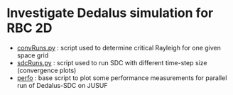 # Investigate Dedalus simulation for RBC 2D

- [convRuns.py](./convRuns.py) : script used to determine critical Rayleigh for one given space grid
- [sdcRuns.py](./sdcRuns.py) : script used to run SDC with different time-step size (convergence plots)
- [perfo](./perfo/) : base script to plot some performance measurements for parallel run of Dedalus-SDC on JUSUF